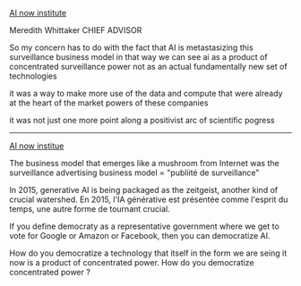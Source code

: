 
[AI now institute](https://ainowinstitute.org/)

Meredith Whittaker
CHIEF ADVISOR

So my concern has to do with the fact that AI is metastasizing this surveillance business model  in that way we can see ai as a product of concentrated surveillance power not as an actual fundamentally new set of technologies 

it was a way to make more use of the data and compute that were already at the heart of the market powers of these companies 

it was not just one more point along a positivist arc of scientific pogress

***

[AI now institue](https://www.youtube.com/watch?v=US8xKmD7G1s)

The business model that emerges like a mushroom from Internet was the surveillance advertising business model = "publiité de surveillance"

In 2015, generative AI is being packaged as the zeitgeist, another kind of crucial watershed.
En 2015, l'IA générative est présentée comme l'esprit du temps, une autre forme de tournant crucial.

If you define democraty as a representative government where we get to vote  for Google or Amazon or Facebook, then you can democratize AI. 

How do you democratize a technology that itself in the form we are seing it now is a product of concentrated power. How do you democratize concentrated power ?

